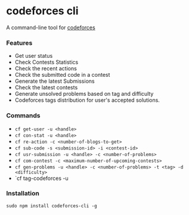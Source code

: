 # codeforces cli
A command-line tool for [codeforces](http://codeforces.com)

### Features
* Get user status
* Check Contests Statistics
* Check the recent actions
* Check the submitted code in a contest
* Generate the latest Submissions
* Check the latest contests
* Generate unsolved problems based on tag and difficulty
* Codeforces tags distribution for user's accepted solutions.

### Commands 
* `cf get-user -u <handle>`
* `cf con-stat -u <handle>`
* `cf re-action -c <number-of-blogs-to-get>`
* `cf sub-code -s <submission-id> -i <contest-id>`
* `cf usr-submission -u <handle> -c <number-of-problems>`
* `cf com-contest -c <maximum-number-of-upcoming-contests>`
* `cf gen-problems -u <handle> -c <number-of-problems> -t <tag> -d <difficulty>`
* `cf tag-codeforces -u <handle >

### Installation
`sudo npm install codeforces-cli -g`
